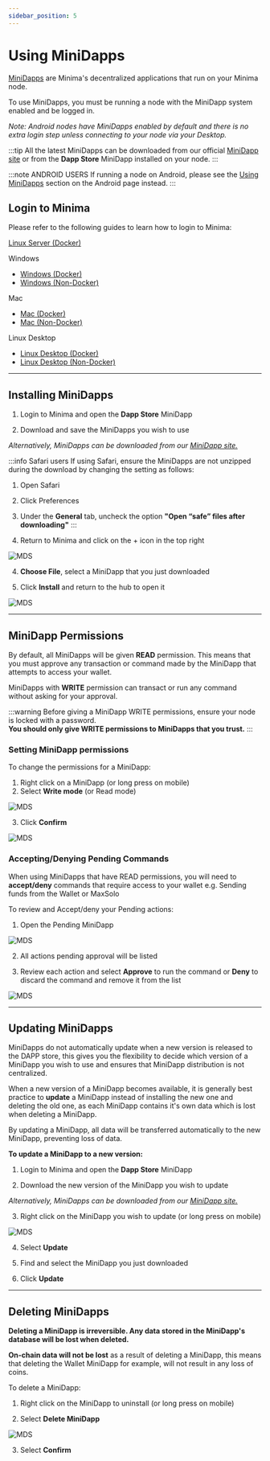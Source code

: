 ```yaml
---
sidebar_position: 5
---
```


# Using MiniDapps

[MiniDapps](/docs/learn/minidapps/minidappsintro) are Minima's decentralized applications that run on your Minima node. 

To use MiniDapps, you must be running a node with the MiniDapp system enabled and be logged in.

*Note: Android nodes have MiniDapps enabled by default and there is no extra login step unless connecting to your node via your Desktop.*

:::tip
All the latest MiniDapps can be downloaded from our official [MiniDapp site](https://minidapps.minima.global/) or from the **Dapp Store** MiniDapp installed on your node.
:::

:::note ANDROID USERS
If running a node on Android, please see the [Using MiniDapps](/docs/runanode/selectplatform/android_v9_and_up#using-minidapps) section on the Android page instead. 
:::

## Login to Minima

Please refer to the following guides to learn how to login to Minima:

[Linux Server (Docker)](/docs/runanode/selectplatform/linux_vps#access-your-minidapp-hub)

Windows
- [Windows (Docker)](/docs/runanode/selectplatform/windows#access-your-minidapp-hub)
- [Windows (Non-Docker)](/docs/runanode/selectplatform/manualnode#access-your-minidapp-hub)

Mac
- [Mac (Docker)](/docs/runanode/selectplatform/mac#access-your-minidapp-hub)
- [Mac (Non-Docker)](/docs/runanode/selectplatform/manualnode#access-your-minidapp-hub)

Linux Desktop
- [Linux Desktop (Docker)](/docs/runanode/selectplatform/linux_desktop#access-your-minidapp-hub)
- [Linux Desktop (Non-Docker)](/docs/runanode/selectplatform/manualnode#access-your-minidapp-hub)

-------

## Installing MiniDapps

1. Login to Minima and open the **Dapp Store** MiniDapp

2. Download and save the MiniDapps you wish to use 

*Alternatively, MiniDapps can be downloaded from our [MiniDapp site.](https://minidapps.minima.global/)*

:::info Safari users
If using Safari, ensure the MiniDapps are not unzipped during the download by changing the setting as follows:
1. Open Safari 
2. Click Preferences
3. Under the **General** tab, uncheck the option **"Open “safe” files after downloading"**
:::

3. Return to Minima and click on the + icon in the top right 

![MDS](/img/runanode/mds_installdapp.png)

4. **Choose File**, select a MiniDapp that you just downloaded

5. Click **Install** and return to the hub to open it

![MDS](/img/runanode/mds_installdapp2.png)

-------

## MiniDapp Permissions

By default, all MiniDapps will be given **READ** permission. This means that you must approve any transaction or command made by the MiniDapp that attempts to access your wallet.

MiniDapps with **WRITE** permission can transact or run any command without asking for your approval. 

:::warning 
Before giving a MiniDapp WRITE permissions, ensure your node is locked with a password.<br/>
**You should only give WRITE permissions to MiniDapps that you trust.**
:::


### Setting MiniDapp permissions 

To change the permissions for a MiniDapp:

1. Right click on a MiniDapp (or long press on mobile)
2. Select **Write mode** (or Read mode)

![MDS](/img/runanode/mds_updateperms.png#width40)

3. Click **Confirm**

![MDS](/img/runanode/mds_writeaccess.png#width40)
<!-- 
#### Setting MiniDapp permissions - using Terminal

To change MiniDapp permissions from the Terminal:

1. Open the Terminal MiniDapp
2. Run the `mds` command to list your MiniDapps and check their existing permissions (If Terminal is in read mode, you will have to accept the Pending command from the Pending MiniDapp)
3. Copy the uid from YOUR node
```
    {
      "uid":"0xB4C47D4AD267C3D2D4EF6E086FD12845",
      "conf":{
        "name":"Terminal",
        "icon":"terminal.png",
        "version":"1.91",
        "description":"Terminal CLI for Minima",
        "permission":"write",
        "browser":"internal"
      }
    },
```
4. Run the following command, **pasting in YOUR uid**:

**Windows/Mac/Linux Desktop**
```
mds action:permission uid:0x02FA22EF2A2A3B0FA01D688A902779E5 trust:write
```

**Server (Using RPC)**
```
curl 127.0.0.1:9005/mds%20action:permission%20uid:0x02FA22EF2A2A3B0FA01D688A902779E5%20trust:write
```
Output:
```
{
  "command":"mds",
  "params":{
    "action":"permission",
    "uid":"0x02FA22EF2A2A3B0FA01D688A902779E5",
    "trust":"write"
  },
  "status":true,
  "pending":false,
  "response":{
    "uid":"0x02FA22EF2A2A3B0FA01D688A902779E5",
    "conf":{
      "name":"Wallet",
      "icon":"minimaWallet.png",
      "version":"0.1.5",
      "description":"Official Minima Wallet",
      "permission":"write",
      "browser":"internal"
    }
  }
}
```
 -->

### Accepting/Denying Pending Commands

When using MiniDapps that have READ permissions, you will need to **accept/deny** commands that require access to your wallet e.g. Sending funds from the Wallet or MaxSolo

To review and Accept/deny your Pending actions:

1. Open the Pending MiniDapp

![MDS](/img/runanode/mds_pendingicon.png#width10)

2. All actions pending approval will be listed

3. Review each action and select **Approve** to run the command or **Deny** to discard the command and remove it from the list

![MDS](/img/runanode/mds_pending.png)


<!-- 
```
mds action:pending 
```
**Example: Sending a transaction from the Wallet**

```
mds action:pending
{
  "command":"mds",
  "params":{
    "action":"pending"
  },
  "status":true,
  "pending":false,
  "response":{
    "pending":[{
      "uid":"0x4D020F84762AAB4EF593B6E6DACE7064",    <--COPY THIS UID
      "minidapp":{
        "uid":"0xFE2750C4186CF82FB4E91D5FEA21839F",
        "conf":{
          "name":"Wallet",
          "icon":"minimaWallet.png",
          "version":"0.1.5",
          "description":"Official Minima Wallet",
          "browser":"internal",
          "permission":"read"
        }
      },
      "command":"send amount:1 address:MxG087TG0E8G7FN4SF8T22YTZ00Z8MHA8FF7ERZMWD4TWAK3Y07GGBG4PBGEG1U tokenid:0x00 burn:0"
    },
```

Copy the `uid` of the pending command, then **to accept/deny the command** write:
```
mds action:accept/deny uid:0x4D020F84762AAB4EF593B6E6DACE7064
```

Accepting the command will execute the command; denying will remove the pending command from the list and will not be executed. -->

-------
## Updating MiniDapps

MiniDapps do not automatically update when a new version is released to the DAPP store, this gives you the flexibility to decide which version of a MiniDapp you wish to use and ensures that MiniDapp distribution is not centralized. 

When a new version of a MiniDapp becomes available, it is generally best practice to **update** a MiniDapp instead of installing the new one and deleting the old one, as each MiniDapp contains it's own data which is lost when deleting a MiniDapp.

By updating a MiniDapp, all data will be transferred automatically to the new MiniDapp, preventing loss of data. 

**To update a MiniDapp to a new version:**

1. Login to Minima and open the **Dapp Store** MiniDapp

2. Download the new version of the MiniDapp you wish to update

*Alternatively, MiniDapps can be downloaded from our [MiniDapp site.](https://minidapps.minima.global/)*

3. Right click on the MiniDapp you wish to update (or long press on mobile)

![MDS](/img/runanode/mds_dappoptions.png#width40)

4. Select **Update**

5. Find and select the MiniDapp you just downloaded 

6. Click **Update**


<!-- 
2. Save it to your node's basefolder. If using Docker, this will be the `minimadocker9001` folder for example. Desktop users can set their basefolder when starting their node using the `-basefolder` parameter.
3. From the Minima Terminal, run 
```
mds
```
You may have to accept a pending command. 

4. Copy the `uid` of the minidapp you wish to update

```
      "uid":"0x21D94D4EBE2AFE1284D180334F34B93E0C435CDDBC1A219C501E1F72EBBCF103",
      "conf":{
        "name":"MiniSwap",
        "icon":"webicon.png",
        "version":"0.1",
        "description":"Swap ETH or Tokens for Minima trustlessly using HTLC atomic swaps on Miniswap",
        "permission":"write",
        "browser":"internal"
```

5. Run


``` 
mds action:update uid: file:
```

where 
- `uid` is the uid of the MiniDapp you are updating and 
- `file:` is either the name of the MiniDapp e.g. wallet-1.0.mds.zip (if the MiniDapp exists in the basefolder) or the full path is the MiniDapp is not in the basefolder.

You may have to accept another pending command unless the Terminal has been given WRITE access.

Example

``` 
mds action:update uid:0x21D94D4EBE2AFE1284D18034F34B93E0C435CDDBC1A219C501E1F72EBBCF103 file:miniswap-0.2.mds.zip
```
or 
```
mds action:update uid:0x21D94D4EBE2AFE1284D180334F34B93E0C435CDDBC1A219C501E1F72EBBCF103 file:C\Users\youruser\Downloads\miniswap-0.2.mds.zip
```
Output:
```
{
  "command":"mds",
  "params":{
    "action":"update",
    "file":"miniswap-0.2.mds.zip",
    "uid":"0x21D94D4EBE2AFE1284D180334F34B93E0C435CDDBC1A219C501E1F72EBBCF103"
  },
  "status":true,
  "pending":false,
  "response":{
    "updated":{
      "uid":"0x21D94D4EBE2AFE1284D180334F34B93E0C435CDDBC1A219C501E1F72EBBCF103",
      "conf":{
        "name":"MiniSwap",
        "icon":"webicon.png",
        "version":"0.2",
        "description":"Swap ETH or Tokens for Minima trustlessly using HTLC atomic swaps on Miniswap",
        "permission":"write",
        "browser":"internal"
      }
    }
  }
}
```

6. The MiniDapp will be updated, retaining it's previous data and permissions. -->

-------
## Deleting MiniDapps

**Deleting a MiniDapp is irreversible. Any data stored in the MiniDapp's database will be lost when deleted.**

**On-chain data will not be lost** as a result of deleting a MiniDapp, this means that deleting the Wallet MiniDapp for example, will not result in any loss of coins.

To delete a MiniDapp:

1. Right click on the MiniDapp to uninstall (or long press on mobile)

2. Select **Delete MiniDapp** 

![MDS](/img/runanode/mds_dappoptions.png#width40)

3. Select **Confirm**

<!-- 
1. From the Command Line where Minima is running, type 
```
mds
```
You should see an output similar to below:

```
mds
{
  "command":"mds",
  "status":true,
  "response":{
    "password":"1SV0-F0WN-K367",
    "minidapps":[{
      "uid":"0xFE2750C4186CF82FB4E91D5FEA21839F",
      "conf":{
        "name":"Wallet",
        "icon":"minimaWallet.png",
        "version":"0.1.5",
        "description":"Official Minima Wallet"
      }
    }]
  }
}
```
3. Copy the **UID**
4. Enter the following command, pasting your MiniDapp `uid` on the end:

**Example** 
```
mds action:uninstall uid:0xFE2750C4186CF82FB4E91D5FEA21839F
``` -->